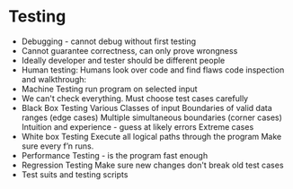 # Testing
- Debugging - cannot debug without first testing
- Cannot guarantee correctness, can only prove wrongness
- Ideally developer and tester should be different people
- Human testing:
    Humans look over code and find flaws
    code inspection and walkthrough:
- Machine Testing run program on selected input
- We can't check everything. Must choose test cases carefully
- Black Box Testing
    Various Classes of input
    Boundaries of valid data ranges (edge cases)
    Multiple simultaneous boundaries (corner cases)
    Intuition and experience - guess at likely errors
    Extreme cases
- White box Testing
    Execute all logical paths through the program
    Make sure every f’n runs.
- Performance Testing - is the program fast enough
- Regression Testing
    Make sure new changes don't break old test cases
- Test suits and testing scripts
